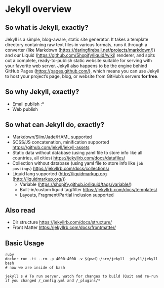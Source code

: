 # Jekyll overview

## So what is Jekyll, exactly?

Jekyll is a simple, blog-aware, static site generator. It takes a template directory containing raw text files in various formats, runs it through a converter (like Markdown (https://daringfireball.net/projects/markdown/)) and our Liquid (https://github.com/Shopify/liquid/wiki) renderer, and spits out a complete, ready-to-publish static website suitable for serving with your favorite web server. Jekyll also happens to be the engine behind GitHub Pages (https://pages.github.com/), which means you can use Jekyll to host your project’s page, blog, or website from GitHub’s servers **for free**.

## So why Jekyll, exactly?

* Email publish :*
* Web publish

## So what can Jekyll do, exactly?

* Markdown/Slim/Jade/HAML supported
* SCSS/JS concatenation, minification supported https://github.com/jekyll/jekyll-assets
* Static data without database (using yaml file to store info like all countries, all cities) https://jekyllrb.com/docs/datafiles/
* Collection without database (using yaml file to store info like `job postings`) https://jekyllrb.com/docs/collections/ 
* Liquid lang supported (http://liquidmarkup.org (http://liquidmarkup.org/))
    * Variable (https://shopify.github.io/liquid/tags/variable/)
    * Built-in/custom liquid tag/filter https://jekyllrb.com/docs/templates/
    * Layouts, Fragment/Partial inclusion supported 

## Also read

* Dir structure https://jekyllrb.com/docs/structure/
* Front Matter https://jekyllrb.com/docs/frontmatter/

## Basic Usage

```
ruby
docker run -ti --rm -p 4000:4000 -v $(pwd):/srv/jekyll  jekyll/jekyll bash
# now we are inside of bash

jekyll s # To run server, watch for changes to build (Quit and re-run if you changed /_config.yml and /_plugins/*

```